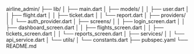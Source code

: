 airline_admin/
├── lib/
│   ├── main.dart
│   ├── models/
│   │   ├── user.dart
│   │   ├── flight.dart
│   │   ├── ticket.dart
│   │   └── report.dart
│   ├── providers/
│   │   └── auth_provider.dart
│   ├── screens/
│   │   ├── login_screen.dart
│   │   ├── dashboard_screen.dart
│   │   ├── flights_screen.dart
│   │   ├── tickets_screen.dart
│   │   └── reports_screen.dart
│   ├── services/
│   │   └── api_service.dart
│   └── utils/
│       └── constants.dart
├── pubspec.yaml
└── README.md